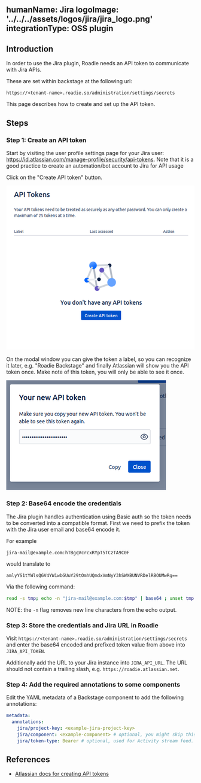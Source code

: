 humanName: Jira
logoImage: '../../../assets/logos/jira/jira_logo.png'
integrationType: OSS plugin
---

## Introduction

In order to use the Jira plugin, Roadie needs an API token to communicate with Jira APIs.


These are set within backstage at the following url:

```text
https://<tenant-name>.roadie.so/administration/settings/secrets
```

This page describes how to create and set up the API token.

## Steps

### Step 1: Create an API token

Start by visiting the user profile settings page for your Jira user: https://id.atlassian.com/manage-profile/security/api-tokens. Note that it is a good practice to create an automation/bot account to Jira for API usage 

Click on the "Create API token" button.

   ![Personal API Tokens screen in Atlassian with no tokens defined](./create-api-token.png)

On the modal window you can give the token a label, so you can recognize it later, e.g. "Roadie Backstage" and finally Atlassian will show you the API token once. Make note of this token, you will only be able to see it once.

   ![New created token modal window with a possibility to copy the token](./new-token.png)

### Step 2: Base64 encode the credentials 

The Jira plugin handles authentication using Basic auth so the token needs to be converted into a compatible format. 
First we need to prefix the token with the Jira user email and base64 encode it. 

For example
```
jira-mail@example.com:hTBgqVcrcxRYpT5TCzTA9C0F
```
would translate to
```
amlyYS1tYWlsQGV4YW1wbGUuY29tOmhUQmdxVmNyY3hSWXBUNVRDelRBOUMwRg==
```
Via the following command:
```bash
read -s tmp; echo -n "jira-mail@example.com:$tmp" | base64 ; unset tmp 
```
NOTE: the `-n` flag removes new line characters from the echo output.

### Step 3: Store the credentials and Jira URL in Roadie
Visit `https://<tenant-name>.roadie.so/administration/settings/secrets` and enter the base64 encoded and prefixed token value from above into `JIRA_API_TOKEN`.

Additionally add the URL to your Jira instance into `JIRA_API_URL`. The URL should not contain a trailing slash, e.g. `https://roadie.atlassian.net`.

### Step 4: Add the required annotations to some components

Edit the YAML metadata of a Backstage component to add the following annotations:

```yaml
metadata:
  annotations:
    jira/project-key: <example-jira-project-key>
    jira/component: <example-component> # optional, you might skip this value to fetch data for all components
    jira/token-type: Bearer # optional, used for Activity stream feed.
```

## References

- [Atlassian docs for creating API tokens](https://support.atlassian.com/atlassian-account/docs/manage-api-tokens-for-your-atlassian-account/)

